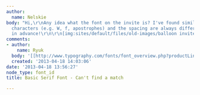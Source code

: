 ```yaml
---
author:
  name: Nelskie
body: "Hi,\r\nAny idea what the font on the invite is? I've found similar, but certain
  characters (e.g. W, f, apostrophes) and the spacing are always different.\r\nThanks
  in advance!\r\n\r\n[img:sites/default/files/old-images/balloon invite_4118.jpg]"
comments:
- author:
    name: Ryuk
  body: '[[http://www.typography.com/fonts/font_overview.php?productLineID=100033|Archer]]'
  created: '2013-04-18 14:03:06'
date: '2013-04-18 13:56:27'
node_type: font_id
title: Basic Serif Font - Can't find a match

---
```


